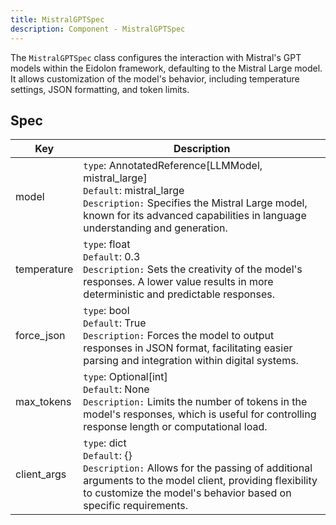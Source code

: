 ```yaml
---
title: MistralGPTSpec
description: Component - MistralGPTSpec
---
```

The `MistralGPTSpec` class configures the interaction with Mistral's GPT models within the Eidolon framework, defaulting to the Mistral Large model. It allows customization of the model's behavior, including temperature settings, JSON formatting, and token limits.

## Spec

| Key          | Description                                                                                                                                                                                                          |
|--------------|----------------------------------------------------------------------------------------------------------------------------------------------------------------------------------------------------------------------|
| model        | `type`: AnnotatedReference[LLMModel, mistral_large]<br/>`Default`: mistral_large<br/>`Description:` Specifies the Mistral Large model, known for its advanced capabilities in language understanding and generation. |
| temperature  | `type`: float<br/>`Default`: 0.3<br/>`Description:` Sets the creativity of the model's responses. A lower value results in more deterministic and predictable responses.                                             |
| force_json   | `type`: bool<br/>`Default`: True<br/>`Description:` Forces the model to output responses in JSON format, facilitating easier parsing and integration within digital systems.                                         |
| max_tokens   | `type`: Optional[int]<br/>`Default`: None<br/>`Description:` Limits the number of tokens in the model's responses, which is useful for controlling response length or computational load.                            |
| client_args  | `type`: dict<br/>`Default`: {}<br/>`Description:` Allows for the passing of additional arguments to the model client, providing flexibility to customize the model's behavior based on specific requirements.        |
